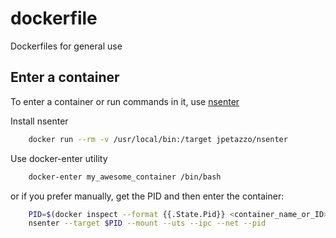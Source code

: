 dockerfile
==========

Dockerfiles for general use

## Enter a container

To enter a container or run commands in it, use [nsenter](https://github.com/jpetazzo/nsenter)

Install nsenter
```sh
    docker run --rm -v /usr/local/bin:/target jpetazzo/nsenter
```

Use docker-enter utility
```sh
    docker-enter my_awesome_container /bin/bash
```

or if you prefer manually, get the PID and then enter the container:

```sh
    PID=$(docker inspect --format {{.State.Pid}} <container_name_or_ID>)
    nsenter --target $PID --mount --uts --ipc --net --pid
```
